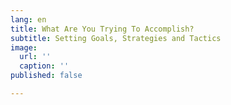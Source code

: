 ```yaml
---
lang: en
title: What Are You Trying To Accomplish?
subtitle: Setting Goals, Strategies and Tactics
image:
  url: ''
  caption: ''
published: false

---
```

